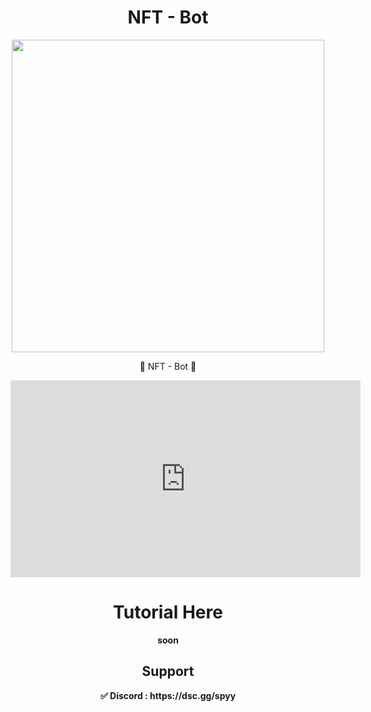 <h1 align="center"><strong>NFT - Bot</strong></h1>
<p align="center"> <img src="https://media4.giphy.com/media/ho0xXatV7b3Fo1ZRXN/giphy.gif", width="500", height="500"></p>
<p align="center">🎨 NFT - Bot 🎨</p>

<embed width="560" height="315" src="https://www.youtube.com/watch?v=g0CAi696ZO8"></embed>


<h1 align="center"> Tutorial Here </h1>
<p align="center"><strong>soon</p>


<h2 align= "center">Support</h2>
<p align="center"><strong>✅ Discord : https://dsc.gg/spyy</strong><p> 

